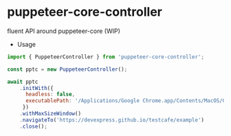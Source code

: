 # puppeteer-core-controller
fluent API around puppeteer-core (WIP)

* Usage

```js
import { PuppeteerController } from 'puppeteer-core-controller';

const pptc = new PuppeteerController();

await pptc
    .initWith({
      headless: false,
      executablePath: '/Applications/Google Chrome.app/Contents/MacOS/Google Chrome',
     })
    .withMaxSizeWindow()
    .navigateTo('https://devexpress.github.io/testcafe/example')
    .close();

```
